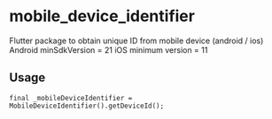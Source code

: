 # mobile_device_identifier

Flutter package to obtain unique ID from mobile device (android / ios)
Android minSdkVersion = 21
iOS minimum version = 11

## Usage

```
final _mobileDeviceIdentifier = MobileDeviceIdentifier().getDeviceId();
```
